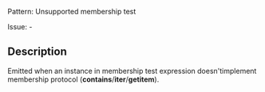 Pattern: Unsupported membership test

Issue: -

## Description

Emitted when an instance in membership test expression doesn'timplement membership protocol (__contains__/__iter__/__getitem__).